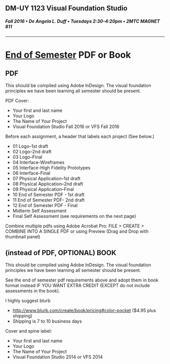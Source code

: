 ## DM-UY 1123 Visual Foundation Studio
##### Fall 2016 • De Angela L. Duff • Tuesdays 2:30-4:20pm • 2MTC MAGNET 811 
---

# [End of Semester](dm1123_vfs_end_of_semester_deliverables.md) PDF or Book

## PDF
This should be compiled using Adobe InDesign. The visual foundation principles we have been learning all semester should be present.    

PDF Cover:
* Your first and last name
* Your Logo
* The Name of Your Project
* Visual Foundation Studio Fall 2016 or VFS Fall 2016 

Before each assignment, a header that labels each project (See below.)
* 01 Logo–1st draft
* 02 Logo–2nd draft
* 03 Logo–Final
* 04 Interface-Wireframes
* 05 Interface-High Fidelity Prototypes
* 06 Interface-Final
* 07 Physical Application–1st draft
* 08 Physical Application–2nd draft
* 09 Physical Application–Final
* 10 End of Semester PDF - 1st draft
* 11 End of Semester PDF- 2nd draft
* 12 End of Semester PDF - Final
* Midterm Self Assessment
* Final Self Assessment (see requirements on the next page)

Combine multiple pdfs using Adobe Acrobat Pro:
FILE > CREATE > COMBINE INTO A SINGLE PDF
or using Preview (Drag and Drop with thumbnail panel)


## (instead of PDF, OPTIONAL) BOOK

This should be compiled using Adobe InDesign. The visual foundation principles we have been learning all semester should be present.    

See the end of semester pdf requirements above and adopt them in book format instead IF YOU WANT EXTRA CREDIT (EXCEPT do not include assessments in the book).

I highly suggest blurb
* http://www.blurb.com/create/book/pricing#color-pocket ($4.95 plus shipping)
* Shipping is 7 to 10 business days

Cover and spine label:
* Your first and last name
* Your Logo
* The Name of Your Project
* Visual Foundation Studio 2014 or VFS 2014



